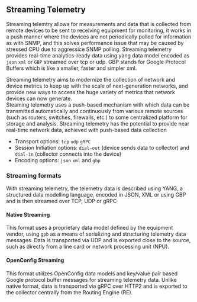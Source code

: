 ## Streaming Telemetry

Streaming telemtry allows for measurements and data that is collected from remote devices to be sent to receiving equipment for monitoring,
it works in a push manner where the devices are not periodically polled for information as with SNMP,
and this solves performance issue that may be caused by stressed CPU due to aggressice SNMP polling.
Streaming telemetry provides real-time analytics-ready data using yang data model encoded as `json` `xml` or `GBP` streamed over tcp or udp.
GBP stands for Google Protocol Buffers which is like a smaller, faster and simpler xml.

Streaming telemetry aims to modernize the collection of network and device metrics to keep up with the scale of next-generation networks, and provide new ways to access the huge variety of metrics that network devices can now generate.  
Steaming telemetry uses a push-based mechanism with which data can be transmitted automatically and continuously from various remote sources (such as routers, switches, firewalls, etc.) to some centralized platform for storage and analysis.
Streaming telemetry has the potential to provide near real-time network data, achieved with push-based data collection
- Transport options: `tcp` `udp` `gRPC`
- Session Initiation options: `dial-out` (device sends data to collector) and `dial-in` (collector connects into the device)
- Encoding options: `json` `xml` and `gbp`

### Streaming formats
With streaming telemetry, the telemetry data is described using YANG, a structured data modelling language, encoded in JSON, XML or using GBP and is then streamed over TCP, UDP or gRPC

#### Native Streaming
This format uses a proprietary data model defined by the equipment vendor, using `gpb` as a means of serializing and structuring telemetry data messages. Data is transported via UDP and is exported close to the source, such as directly from a line card or network processing unit (NPU).  

#### OpenConfig Streaming
This format utilizes OpenConfig data models and key/value pair based Google protocol buffer messages for streaming telemetry data. Unlike native format, data is transported via gRPC over HTTP2 and is exported to the collector centrally from the Routing Engine (RE).
